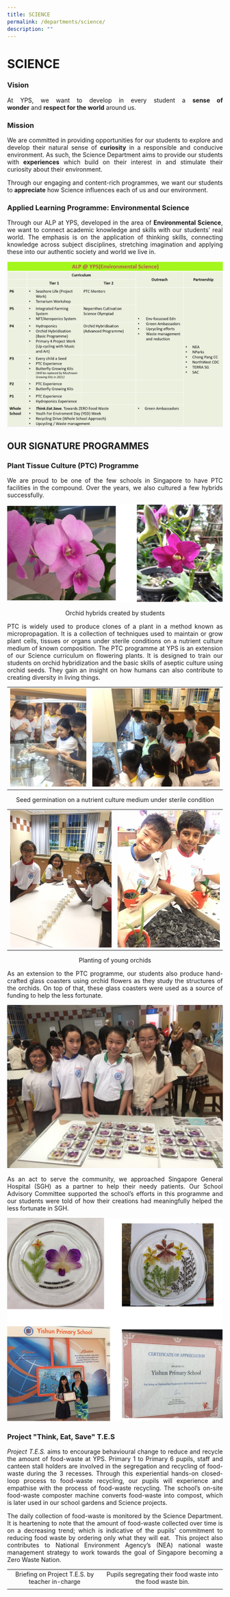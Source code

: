 ```yaml
---
title: SCIENCE
permalink: /departments/science/
description: ""
---
```

# SCIENCE

### Vision

<p style="text-align: justify;">At YPS, we want to develop in every student a <b>sense of wonder</b> and <b>respect for the world</b> around us.</p>

### Mission

<p style="text-align: justify;">We are committed in providing opportunities for our students to explore and develop their natural sense of <b>curiosity</b> in a responsible and conducive environment. As such, the Science Department aims to provide our students with <b>experiences</b> which build on their interest in and stimulate their curiosity about their environment.</p>

<p style="text-align: justify;">Through our engaging and content-rich programmes, we want our students to <b>appreciate</b> how Science influences each of us and our environment.</p>

### Applied Learning Programme: Environmental Science

<p style="text-align: justify;">Through our ALP at YPS, developed in the area of <b>Environmental Science</b>, we want to connect academic knowledge and skills with our students’ real world. The emphasis is on the application of thinking skills, connecting knowledge across subject disciplines, stretching imagination and applying these into our authentic society and world we live in.</p>

![](/images/Departments/SCIENCE/ALP_Overview.jpg)

## OUR SIGNATURE PROGRAMMES

### **Plant Tissue Culture (PTC) Programme**

<p style="text-align: justify;">We are proud to be one of the few schools in Singapore to have PTC facilities in the compound. Over the years, we also cultured a few hybrids successfully.</p>

![](/images/Departments/SCIENCE/SC_03_2018.png)

<center>Orchid hybrids created by students</center>

<p style="text-align: justify;">PTC is widely used to produce clones of a plant in a method known as micropropagation. It is a collection of techniques used to maintain or grow plant cells, tissues or organs under sterile conditions on a nutrient culture medium of known composition. The PTC programme at YPS is an extension of our Science curriculum on flowering plants. It is designed to train our students on orchid hybridization and the basic skills of aseptic culture using orchid seeds. They gain an insight on how humans can also contribute to creating diversity in living things.</p>

|   |   |
|:-:|:-:|
|  ![](/images/Departments/SCIENCE/SC_04_2018.png)   | ![](/images/Departments/SCIENCE/SC_05_2018.png)    |

<center>Seed germination on a nutrient culture medium under sterile condition</center>

|   |   |
|:-:|:-:|
|  ![](/images/Departments/SCIENCE/SC_06_2018.png)   | ![](/images/Departments/SCIENCE/SC_07_2018.png)    |

<center>Planting of young orchids</center>

<p style="text-align: justify;">As an extension to the PTC programme, our students also produce hand-crafted glass coasters using orchid flowers as they study the structures of the orchids. On top of that, these glass coasters were used as a source of funding to help the less fortunate.</p>

![](/images/Departments/SCIENCE/SC_08_2018.png)

<p style="text-align: justify;">As an act to serve the community, we approached Singapore General Hospital (SGH) as a partner to help their needy patients. Our School Advisory Committee supported the school’s efforts in this programme and our students were told of how their creations had meaningfully helped the less fortunate in SGH.</p>

![](/images/Departments/SCIENCE/SC_09_2018.png)


### **Project "Think, Eat, Save" T.E.S**  

<p style="text-align: justify;"><i>Project T.E.S.</i> aims to encourage behavioural change to reduce and recycle the amount of food-waste at YPS. Primary 1 to Primary 6 pupils, staff and canteen stall holders are involved in the segregation and recycling of food-waste during the 3 recesses. Through this experiential hands-on closed-loop process to food-waste recycling, our pupils will experience and empathise with the process of food-waste recycling. The school’s on-site food-waste composter machine converts food-waste into compost, which is later used in our school gardens and Science projects.</p>

<p style="text-align: justify;">The daily collection of food-waste is monitored by the Science Department. It is heartening to note that the amount of food-waste collected over time is on a decreasing trend; which is indicative of the pupils’ commitment to reducing food waste by ordering only what they will eat.  This project also contributes to National Environment Agency’s (NEA) national waste management strategy to work towards the goal of Singapore becoming a Zero Waste Nation.</p>

|   |   |
|:-:|:-:|
|    Briefing on Project T.E.S. by teacher in-charge    | Pupils segregating their food waste into the food waste bin.  |
|   |   |